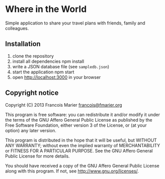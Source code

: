 # Where in the World

Simple application to share your travel plans with friends, family and colleagues.

## Installation

1. clone the repository
2. install all dependencies
    npm install
3. write a JSON database file (see `sampledb.json`)
4. start the application
    npm start
5. open <http://localhost:3000> in your browser

## Copyright notice

Copyright (C) 2013  Francois Marier <francois@fmarier.org>

This program is free software: you can redistribute it and/or modify
it under the terms of the GNU Affero General Public License as
published by the Free Software Foundation, either version 3 of the
License, or (at your option) any later version.

This program is distributed in the hope that it will be useful,
but WITHOUT ANY WARRANTY; without even the implied warranty of
MERCHANTABILITY or FITNESS FOR A PARTICULAR PURPOSE.  See the
GNU Affero General Public License for more details.

You should have received a copy of the GNU Affero General Public License
along with this program.  If not, see <http://www.gnu.org/licenses/>.
